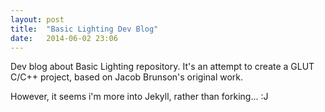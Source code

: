 ```yaml
---
layout: post
title:  "Basic Lighting Dev Blog"
date:   2014-06-02 23:06
---
```

Dev blog about Basic Lighting repository. It's an attempt to create a GLUT C/C++ project, based 
on Jacob Brunson's original work. 

However, it seems i'm more into Jekyll, rather than forking... :J